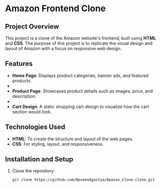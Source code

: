 # Amazon Frontend Clone

## Project Overview

This project is a clone of the Amazon website's frontend, built using **HTML** and **CSS**. The purpose of this project is to replicate the visual design and layout of Amazon with a focus on responsive web design.

## Features

- **Home Page**: Displays product categories, banner ads, and featured products.
- 
- **Product Page**: Showcases product details such as images, price, and description.
- 
- **Cart Design**: A static shopping cart design to visualize how the cart section would look.


## Technologies Used

- **HTML**: To create the structure and layout of the web pages.
- **CSS**: For styling, layout, and responsiveness.

## Installation and Setup

1. Clone the repository:
   ```bash
   git clone https://github.com/NaveenAgastya/Amazon_Clone-clone.git
